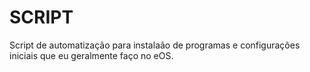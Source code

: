 # SCRIPT
Script de automatização para instalaão de programas e configurações iniciais
que eu geralmente faço no eOS.
